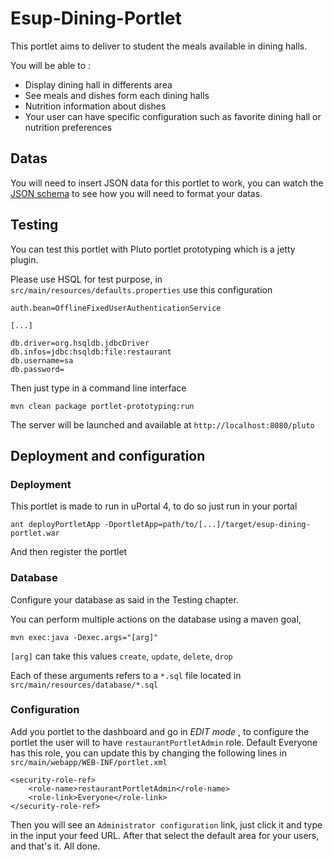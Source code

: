 # Esup-Dining-Portlet

This portlet aims to deliver to student the meals available in dining halls.

You will be able to :
+ Display dining hall in differents area
+ See meals and dishes form each dining halls
+ Nutrition information about dishes
+ Your user can have specific configuration such as favorite dining hall or nutrition preferences

## Datas

You will need to insert JSON data for this portlet to work, you can watch the [JSON schema](https://github.com/gsouquet/RestaurantPortlet/blob/master/src/main/resources/schema/portlet-schema.json) to see how you will need to format your datas.

## Testing

You can test this portlet with Pluto portlet prototyping which is a jetty plugin.

Please use HSQL for test purpose, in `src/main/resources/defaults.properties` use this configuration

```
auth.bean=OfflineFixedUserAuthenticationService

[...]

db.driver=org.hsqldb.jdbcDriver
db.infos=jdbc:hsqldb:file:restaurant
db.username=sa
db.password=
```

Then just type in a command line interface 

```
mvn clean package portlet-prototyping:run
```

The server will be launched and available at `http://localhost:8080/pluto`

## Deployment and configuration

### Deployment

This portlet is made to run in uPortal 4, to do so just run in your portal

```
ant deployPortletApp -DportletApp=path/to/[...]/target/esup-dining-portlet.war
```

And then register the portlet

### Database

Configure your database as said in the Testing chapter. 

You can perform multiple actions on the database using a maven goal,

```
mvn exec:java -Dexec.args="[arg]"
```

`[arg]` can take this values `create`, `update`, `delete`, `drop`

Each of these arguments refers to a `*.sql` file located in `src/main/resources/database/*.sql`

### Configuration

Add you portlet to the dashboard and go in *EDIT mode* , to configure the portlet the user will to have `restaurantPortletAdmin` role. Default Everyone has this role, you can update this by changing the following lines in `src/main/webapp/WEB-INF/portlet.xml`

```
<security-role-ref>
    <role-name>restaurantPortletAdmin</role-name>
    <role-link>Everyone</role-link>
</security-role-ref>
```

Then you will see an `Administrator configuration` link, just click it and type in the input your feed URL.
After that select the default area for your users, and that's it. All done.